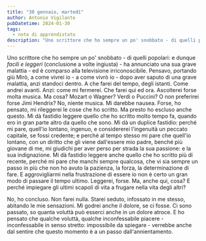 ```yaml
---
title: "30 gennaio, martedì"
author: Antonio Vigilante
pubDatetime: 2024-01-30
tags: 
  - note di apprendistato
description: "Uno scrittore che ho sempre un po' snobbato - di quelli popolari: e dunque facili e leggeri (conclusione a volte ingiusta) - ha annunciato una sua grave malattia - ed è comparso alla televisione irriconoscibile. Pensavo, portando giù Mirò, a come vivrei io - a come vivrò io - dopo aver saputo di una grave malattia, anzi standoci dentro. A che farei del tempo, degli istanti. Come andrei avanti. Anzi: come mi fermerei..."
---
```


Uno scrittore che ho sempre un po' snobbato - di quelli popolari: e dunque _facili e leggeri_ (conclusione a volte ingiusta) - ha annunciato una sua grave malattia - ed è comparso alla televisione irriconoscibile. Pensavo, portando giù Mirò, a come vivrei io - a come vivrò io - dopo aver saputo di una grave malattia, anzi standoci dentro. A che farei del tempo, degli istanti. Come andrei avanti. Anzi: come mi fermerei. Che farei qui ed ora. Ascolterei forse molta musica. Ma cosa? Mozart o Wagner? Verdi o Puccini? O non preferirei forse Jimi Hendrix? No, niente musica. Mi darebbe nausea. Forse, ho pensato, mi rileggerei le cose che ho scritto. Ma presto ho escluso anche questo. Mi dà fastidio leggere quello che ho scritto molto tempo fa, quando ero in gran parte altro da quello che sono. Mi dà un duplice fastidio: perché mi pare, quell'io lontano, ingenuo, e considererei l'ingenuità un peccato capitale, se fossi credente; e perché al tempo stesso mi pare che quell'io lontano, con un diritto che gli viene dall'essere mio padre, benché più giovane di me, mi giudichi per aver perso per strada la sua passione: e la sua indignazione. Mi dà fastidio leggere anche quello che ho scritto più di recente, perché mi pare che manchi sempre qualcosa, che vi sia sempre un passo in più che non ho avuto la pazienza, la forza, la determinazione di fare. E aggrovigliarmi nella frustrazione di essere io non è certo un gran modo di passare il tempo ultimo. Leggerei, forse. Ma, anche qui, cosa? E perché impiegare gli ultimi scapoli di vita a frugare nella vita degli altri?

No, ho concluso. Non farei nulla. Starei seduto, infossato in me stesso, abitando le mie sensazioni. Mi godrei anche il dolore, se ci fosse. Ci sono passato, so quanta voluttà può esserci anche in un dolore atroce. E ho pensato che qualche voluttà, qualche inconfessabile piacere - inconfessabile in senso stretto: impossibile da spiegare - verrebbe anche dal sentire che questo momento è a un passo dall'annientamento.
